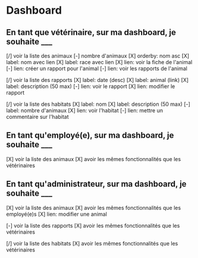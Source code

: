 # Dashboard

## En tant que vétérinaire, sur ma dashboard, je souhaite ___

[/] voir la liste des animaux
    [-] nombre d'animaux
    [X] orderby: nom asc
    [X] label: nom avec lien
    [X] label: race avec lien
    [X] lien: voir la fiche de l'animal
    [-] lien: créer un rapport pour l'animal
    [-] lien: voir les rapports de l'animal

[/] voir la liste des rapports
    [X] label: date (desc)
    [X] label: animal (link)
    [X] label: description (50 max)
    [-] lien: voir le rapport
    [X] lien: modifier le rapport

[/] voir la liste des habitats
    [X] label: nom
    [X] label: description (50 max)
    [-] label: nombre d'animaux
    [X] lien: voir l'habitat
    [-] lien: mettre un commentaire sur l'habitat

## En tant qu'employé(e), sur ma dashboard, je souhaite ___

[X] voir la liste des animaux
    [X] avoir les mêmes fonctionnalités que les vétérinaires


## En tant qu'administrateur, sur ma dashboard, je souhaite ___

[X] voir la liste des animaux
    [X] avoir les mêmes fonctionnalités que les employé(e)s
    [X] lien: modifier une animal

[-] voir la liste des rapports
    [X] avoir les mêmes fonctionnalités que les vétérinaires

[/] voir la liste des habitats
    [X] avoir les mêmes fonctionnalités que les vétérinaires